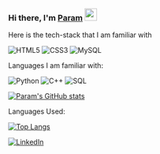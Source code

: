 ### Hi there, I'm [Param](https://www.linkedin.com/in/paramjangale) <img src="https://media.giphy.com/media/hvRJCLFzcasrR4ia7z/giphy.gif" width="25px">

Here is the tech-stack that I am familiar with

<img alt="HTML5" src="https://img.shields.io/badge/html5-%23E34F26.svg?style=for-the-badge&logo=html5&logoColor=white"/> <img alt="CSS3" src="https://img.shields.io/badge/css3-%231572B6.svg?style=for-the-badge&logo=css3&logoColor=white"/> ![MySQL](https://img.shields.io/badge/mysql-%2300f.svg?style=for-the-badge&logo=mysql&logoColor=white)

Languages I am familiar with:

<img alt="Python" src="https://img.shields.io/badge/python-%2314354C.svg?style=for-the-badge&logo=python&logoColor=white"/> <img alt="C++" src="https://img.shields.io/badge/C++-%2314354C.svg?style=for-the-badge&logo=cpp&logoColor=white"/> <img alt="SQL" src="https://img.shields.io/badge/SQL-%2314354C.svg?style=for-the-badge&logo=sql&logoColor=white"/>




[![Param's GitHub stats](https://github-readme-stats.vercel.app/api?username=moonlight-blue&count_private=true&show_icons=true&theme=radical)](https://www.linkedin.com/in/paramjangale/)

Languages Used:

[![Top Langs](https://github-readme-stats.vercel.app/api/top-langs/?username=moonlight-blue&layout=compact&theme=radical)](https://www.linkedin.com/in/paramjangale/)


[![LinkedIn](https://img.shields.io/badge/linkedin-%230077B5.svg?style=for-the-badge&logo=linkedin&logoColor=white)](https://www.linkedin.com/in/paramjangale/)
